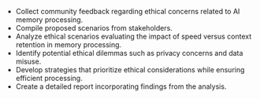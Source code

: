 - Collect community feedback regarding ethical concerns related to AI memory processing.
- Compile proposed scenarios from stakeholders.
- Analyze ethical scenarios evaluating the impact of speed versus context retention in memory processing.
- Identify potential ethical dilemmas such as privacy concerns and data misuse.
- Develop strategies that prioritize ethical considerations while ensuring efficient processing.
- Create a detailed report incorporating findings from the analysis.